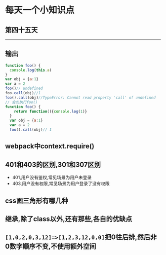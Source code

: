 # 每天一个小知识点
## 第四十五天 
---

## 输出
```js
function foo() {
  console.log(this.a)
}
var obj = {a:1}
var a = 2
foo()// undefined
foo.call(obj)//1
foo().call(obj)//TypeError: Cannot read property 'call' of undefined
// 会先执行foo()
function foo() {
    return function(){console.log(1)}
  }
  var obj = {a:1}
  var a = 2
  foo().call(obj)// 1
```
## webpack中context.require()

## 401和403的区别,301和307区别
- 401,用户没有鉴权,常见场景为用户未登录
- 403,用户没有权限,常见场景为用户登录了没有权限
## css画三角形有哪几种

## 继承,除了class以外,还有那些,各自的优缺点

## `[1,0,2,0,3,12]=>[1,2,3,12,0,0]`把0往后排,然后非0数字顺序不变,不使用额外空间